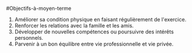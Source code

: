 #Objectifs-à-moyen-terme
1. Améliorer sa condition physique en faisant régulièrement de l'exercice.  
2. Renforcer les relations avec la famille et les amis.  
3. Développer de nouvelles compétences ou poursuivre des intérêts personnels.  
4. Parvenir à un bon équilibre entre vie professionnelle et vie privée.  